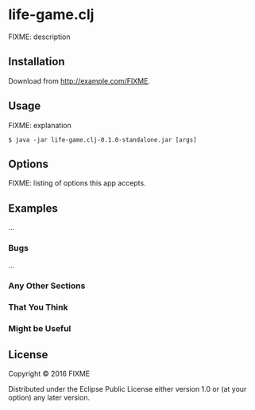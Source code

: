# life-game.clj

FIXME: description

## Installation

Download from http://example.com/FIXME.

## Usage

FIXME: explanation

    $ java -jar life-game.clj-0.1.0-standalone.jar [args]

## Options

FIXME: listing of options this app accepts.

## Examples

...

### Bugs

...

### Any Other Sections
### That You Think
### Might be Useful

## License

Copyright © 2016 FIXME

Distributed under the Eclipse Public License either version 1.0 or (at
your option) any later version.
